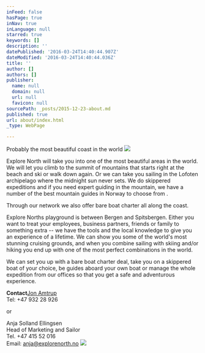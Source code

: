 ```yaml
---
inFeed: false
hasPage: true
inNav: true
inLanguage: null
starred: true
keywords: []
description: ''
datePublished: '2016-03-24T14:40:44.907Z'
dateModified: '2016-03-24T14:40:44.036Z'
title: ''
author: []
authors: []
publisher:
  name: null
  domain: null
  url: null
  favicon: null
sourcePath: _posts/2015-12-23-about.md
published: true
url: about/index.html
_type: WebPage

---
```

Probably the most beautiful coast in the world
![](https://the-grid-user-content.s3-us-west-2.amazonaws.com/21b8ba3b-f5df-4319-a83b-098177aa37ac.jpg)

Explore North will take you into one of the most beautiful areas in the world. We will let you climb to the summit of mountains that starts right at the beach and ski or walk down again. Or we can take you sailing in the Lofoten archipelago where the midnight sun never sets. We do skippered expeditions and if you need expert guiding in the mountain, we have a number of the best mountain guides in Norway to choose from .

Through our network we also offer bare boat charter all along the coast.

Explore Norths playground is between Bergen and Spitsbergen. Either you want to treat your employees, business partners, friends or family to something extra -- we have the tools and the local knowledge to give you an experience of a lifetime. We can show you some of the world's most stunning cruising grounds, and when you combine sailing with skiing and/or hiking you end up with one of the most perfect combinations in the world.

We can set you up with a bare boat charter deal, take you on a skippered boat of your choice, be guides aboard your own boat or manage the whole expedition from our offices so that you get a safe and adventurous experience.

**Contact[][0]**[Jon Amtrup][0]  
Tel: +47 932 28 926

or

Anja Solland Ellingsen  
Head of Marketing and Sailor  
Tel. +47 415 52 016  
Email: [anja@explorenorth.no][1]
![](https://the-grid-user-content.s3-us-west-2.amazonaws.com/8bf5f55a-653d-4730-9e0d-82bfda259105.JPG)

[0]: null
[1]: mailto:anja@explorenorth.no
